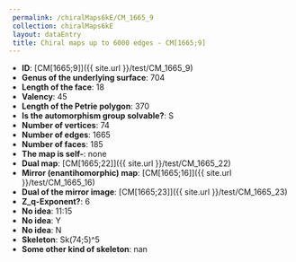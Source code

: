 ```yaml
--- 
 permalink: /chiralMaps6kE/CM_1665_9 
 collection: chiralMaps6kE
 layout: dataEntry
 title: Chiral maps up to 6000 edges - CM[1665;9]
---
```


- **ID**: [CM[1665;9]]({{ site.url }}/test/CM_1665_9)
- **Genus of the underlying surface**: 704
- **Length of the face**: 18
- **Valency**: 45
- **Length of the Petrie polygon**: 370
- **Is the automorphism group solvable?**: S
- **Number of vertices**: 74
- **Number of edges**: 1665
- **Number of faces**: 185
- **The map is self-**: none
- **Dual map**: [CM[1665;22]]({{ site.url }}/test/CM_1665_22)
- **Mirror (enantihomorphic) map**: [CM[1665;16]]({{ site.url }}/test/CM_1665_16)
- **Dual of the mirror image**: [CM[1665;23]]({{ site.url }}/test/CM_1665_23)
- **Z_q-Exponent?**: 6
- **No idea**:  11:15
- **No idea**: Y
- **No idea**: N
- **Skeleton**: Sk(74;5)^5
- **Some other kind of skeleton**: nan
